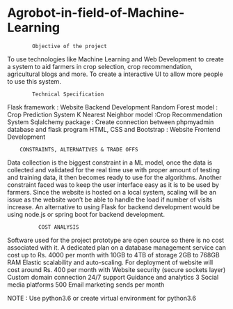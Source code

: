 # Agrobot-in-field-of-Machine-Learning

            Objective of the project

To use technologies like Machine Learning and Web  Development to create a system to aid farmers in crop selection, crop recommendation, agricultural blogs and more.
To create a interactive UI to allow more people to use this system.

            Technical Specification
            
Flask framework : Website Backend Development
Random Forest model : Crop Prediction  System
K Nearest Neighbor model :Crop Recommendation System
Sqlalchemy package : Create connection between phpmyadmin database and flask program
HTML, CSS and Bootstrap : Website Frontend Development

        CONSTRAINTS, ALTERNATIVES & TRADE OFFS
        
Data collection is the biggest constraint in a ML model, once the data is collected and validated for the real time use with proper amount of testing and training data, it then becomes ready to use for the algorithms.
Another constraint faced was to keep the user interface easy as it is to be used by farmers.
Since the website is hosted on a local system, scaling will be an issue as the website won’t be able to handle the load if number of visits increase.
An alternative to using Flask for backend development would be using node.js or spring boot for backend development.

              COST ANALYSIS

Software used for the project prototype are open source so there is no cost associated with it.
A dedicated plan on a database management service can cost up to Rs. 4000 per month with 
10GB to 4TB of storage
2GB to 768GB RAM
Elastic scalability and auto-scaling.
For deployment of website will cost around Rs. 400 per month with
Website security (secure sockets layer)
Custom domain connection﻿
24/7 support﻿
Guidance and analytics﻿
3 Social media platforms﻿
500 Email marketing sends per month﻿


NOTE : Use python3.6 or create virtual environment for python3.6 
